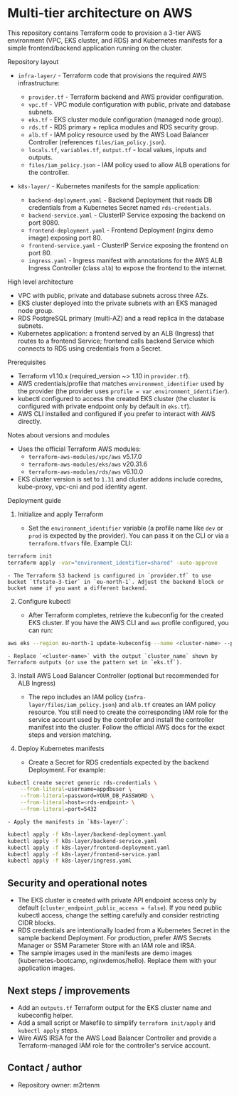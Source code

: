 # Multi-tier architecture on AWS

This repository contains Terraform code to provision a 3-tier AWS environment (VPC, EKS cluster, and RDS) and Kubernetes manifests for a simple frontend/backend application running on the cluster.

Repository layout
- `infra-layer/` - Terraform code that provisions the required AWS infrastructure:
	- `provider.tf` - Terraform backend and AWS provider configuration.
	- `vpc.tf` - VPC module configuration with public, private and database subnets.
	- `eks.tf` - EKS cluster module configuration (managed node group).
	- `rds.tf` - RDS primary + replica modules and RDS security group.
	- `alb.tf` - IAM policy resource used by the AWS Load Balancer Controller (references `files/iam_policy.json`).
	- `locals.tf`, `variables.tf`, `output.tf` - local values, inputs and outputs.
	- `files/iam_policy.json` - IAM policy used to allow ALB operations for the controller.

- `k8s-layer/` - Kubernetes manifests for the sample application:
	- `backend-deployment.yaml` - Backend Deployment that reads DB credentials from a Kubernetes Secret named `rds-credentials`.
	- `backend-service.yaml` - ClusterIP Service exposing the backend on port 8080.
	- `frontend-deployment.yaml` - Frontend Deployment (nginx demo image) exposing port 80.
	- `frontend-service.yaml` - ClusterIP Service exposing the frontend on port 80.
	- `ingress.yaml` - Ingress manifest with annotations for the AWS ALB Ingress Controller (class `alb`) to expose the frontend to the internet.

High level architecture
- VPC with public, private and database subnets across three AZs.
- EKS cluster deployed into the private subnets with an EKS managed node group.
- RDS PostgreSQL primary (multi-AZ) and a read replica in the database subnets.
- Kubernetes application: a frontend served by an ALB (Ingress) that routes to a frontend Service; frontend calls backend Service which connects to RDS using credentials from a Secret.

Prerequisites
- Terraform v1.10.x (required_version ~> 1.10 in `provider.tf`).
- AWS credentials/profile that matches `environment_identifier` used by the provider (the provider uses `profile = var.environment_identifier`).
- kubectl configured to access the created EKS cluster (the cluster is configured with private endpoint only by default in `eks.tf`).
- AWS CLI installed and configured if you prefer to interact with AWS directly.

Notes about versions and modules
- Uses the official Terraform AWS modules:
	- `terraform-aws-modules/vpc/aws` v5.17.0
	- `terraform-aws-modules/eks/aws` v20.31.6
	- `terraform-aws-modules/rds/aws` v6.10.0
- EKS cluster version is set to `1.31` and cluster addons include coredns, kube-proxy, vpc-cni and pod identity agent.

Deployment guide

1) Initialize and apply Terraform

	- Set the `environment_identifier` variable (a profile name like `dev` or `prod` is expected by the provider). You can pass it on the CLI or via a `terraform.tfvars` file. Example CLI:

```bash
terraform init
terraform apply -var="environment_identifier=shared" -auto-approve
```

	- The Terraform S3 backend is configured in `provider.tf` to use bucket `tfstate-3-tier` in `eu-north-1`. Adjust the backend block or bucket name if you want a different backend.

2) Configure kubectl

	- After Terraform completes, retrieve the kubeconfig for the created EKS cluster. If you have the AWS CLI and `aws` profile configured, you can run:

```bash
aws eks --region eu-north-1 update-kubeconfig --name <cluster-name> --profile <profile>
```

	- Replace `<cluster-name>` with the output `cluster_name` shown by Terraform outputs (or use the pattern set in `eks.tf`).

3) Install AWS Load Balancer Controller (optional but recommended for ALB Ingress)

	- The repo includes an IAM policy (`infra-layer/files/iam_policy.json`) and `alb.tf` creates an IAM policy resource. You still need to create the corresponding IAM role for the service account used by the controller and install the controller manifest into the cluster. Follow the official AWS docs for the exact steps and version matching.

4) Deploy Kubernetes manifests

	- Create a Secret for RDS credentials expected by the backend Deployment. For example:

```bash
kubectl create secret generic rds-credentials \
	--from-literal=username=appdbuser \
	--from-literal=password=YOUR_DB_PASSWORD \
	--from-literal=host=<rds-endpoint> \
	--from-literal=port=5432
```

	- Apply the manifests in `k8s-layer/`:

```bash
kubectl apply -f k8s-layer/backend-deployment.yaml
kubectl apply -f k8s-layer/backend-service.yaml
kubectl apply -f k8s-layer/frontend-deployment.yaml
kubectl apply -f k8s-layer/frontend-service.yaml
kubectl apply -f k8s-layer/ingress.yaml
```

## Security and operational notes

- The EKS cluster is created with private API endpoint access only by default (`cluster_endpoint_public_access = false`). If you need public kubectl access, change the setting carefully and consider restricting CIDR blocks.
- RDS credentials are intentionally loaded from a Kubernetes Secret in the sample backend Deployment. For production, prefer AWS Secrets Manager or SSM Parameter Store with an IAM role and IRSA.
- The sample images used in the manifests are demo images (kubernetes-bootcamp, nginxdemos/hello). Replace them with your application images.

## Next steps / improvements

- Add an `outputs.tf` Terraform output for the EKS cluster name and kubeconfig helper.
- Add a small script or Makefile to simplify `terraform init/apply` and `kubectl apply` steps.
- Wire AWS IRSA for the AWS Load Balancer Controller and provide a Terraform-managed IAM role for the controller's service account.

## Contact / author

- Repository owner: m2rtenm
